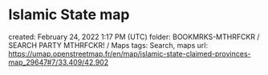# Islamic State map

created: February 24, 2022 1:17 PM (UTC)
folder: BOOKMRKS-MTHRFCKR / SEARCH PARTY MTHRFCKR! / Maps
tags: Search, maps
url: https://umap.openstreetmap.fr/en/map/islamic-state-claimed-provinces-map_29647#7/33.409/42.902